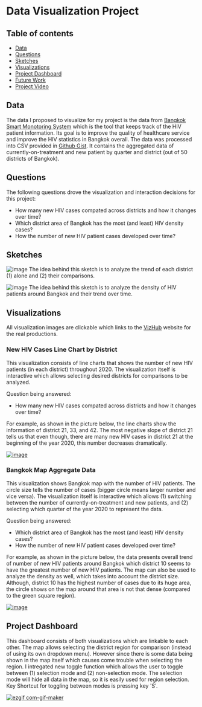 # Data Visualization Project

## Table of contents
* [Data](#data)
* [Questions](#questions)
* [Sketches](#sketches)
* [Visualizations](#visualizations)
* [Project Dashboard](#project-dashboard)
* [Future Work](#future-work)
* [Project Video](#project-video)

## Data

The data I proposed to visualize for my project is the data from [Bangkok Smart Monotoring System](https://www.bkkbsms.com) which is the tool that keeps track of the HIV patient information. Its goal is to improve the quality of healthcare service and improve the HIV statistics in Bangkok overall. The data was processed into CSV provided in [Github Gist](https://gist.github.com/pichayutter/745d24ba99b6c30a4ba67b450ffe19c2). It contains the aggregated data of currently-on-treatment and new patient by quarter and district (out of 50 districts of Bangkok). 

<!--## Prototypes [P1] I’ve created a proof of concept visualization of this data. It's a Line Chart comparing the number of new cases of each district individually. It shows how many new HIV petient is in each quarter which can be easily compare and see the overall trend. The user can interact with the chart by select the districts from the DropDown menu at the top.![image](https://user-images.githubusercontent.com/70537588/95375088-23ec8680-08ad-11eb-998e-7412b5b80efd.png). [P2] I've integrated the Bangkok map using SVG & D3, which now can be interacted by MouseHover event. For the future work, I will integrate the dataset information into the created map template. So the map can show nice visualization of the data.![image](https://user-images.githubusercontent.com/70537588/95375639-e50b0080-08ad-11eb-85e4-8314bab6d8fd.png)-->

## Questions

The following questions drove the visualization and interaction decisions for this project:

 * How many new HIV cases compated across districts and how it changes over time?
 * Which district area of Bangkok has the most (and least) HIV density cases?
 * How the number of new HIV patient cases developed over time?

## Sketches

![image](https://user-images.githubusercontent.com/70537588/94599736-e3628c80-025e-11eb-9def-8e9549b95a41.png)
The idea behind this sketch is to analyze the trend of each district (1) alone and (2) their comparisons.

![image](https://user-images.githubusercontent.com/70537588/94599541-9088d500-025e-11eb-8d8d-16a562ed70b6.png)
The idea behind this sketch is to analyze the density of HIV patients around Bangkok and their trend over time.

## Visualizations

All visualization images are clickable which links to the [VizHub](vizhub.com) website for the real productions.

### New HIV Cases Line Chart by District

This visualization consists of line charts that shows the number of new HIV patients (in each district) throughout 2020. The visualization itself is interactive which allows selecting desired districts for comparisons to be analyzed.

Question being answered:
* How many new HIV cases compated across districts and how it changes over time?

For example, as shown in the picture below, the line charts show the information of district 21, 33, and 42. The most negative slope of district 21 tells us that even though, there are many new HIV cases in district 21 at the beginning of the year 2020, this number decreases dramatically.

[![image](https://user-images.githubusercontent.com/70537588/97954882-4ce23780-1dd7-11eb-9f4e-8d914f0cc549.png)](https://vizhub.com/pichayutter/88497edd1bcb466997c8d73dc10bf35d)

### Bangkok Map Aggregate Data

This visualization shows Bangkok map with the number of HIV patients. The circle size tells the number of cases (bigger circle means larger number and vice versa). The visualization itself is interactive which allows (1) switching between the number of currently-on-treatment and new patients, and (2) selecting which quarter of the year 2020 to represent the data.

Question being answered:
* Which district area of Bangkok has the most (and least) HIV density cases?
* How the number of new HIV patient cases developed over time?

For example, as shown in the picture below, the data presents overall trend of number of new HIV patients around Bangkok which district 10 seems to have the greatest number of new HIV patients. The map can also be used to analyze the density as well, which takes into account the district size. Although, district 10 has the highest number of cases due to its huge area, the circle shows on the map around that area is not that dense (compared to the green square region).

[![image](https://user-images.githubusercontent.com/70537588/97955833-bd8a5380-1dd9-11eb-938e-d54c3b4fc655.png)](https://vizhub.com/pichayutter/59557407084343e285357428b6f36885)

<!--## Schedule of Deliverables * Implement the interactive Bangkok map, including the ability to select multiple regions and the tooltip of each district number when mouse is hovered (To keep it simple without integrating the district name, I will keep the district number as main label. This will be changed to "Thai" district name later as an add-on after the project). Then, I will integrate the data into Bangkok map (S2). The circle size depends on the number of HIV patients on each district **by 14 October** * Add the interactive menu into the map (S2). This will allow the user to select which data to show in which quarter. **by 21 October** * [Deleted from plan: will focus on the interaction on two charts for final project] Implement S3 which combined all districts data together into the aggregated information each quarter as the Bar Chart. **by 28 October* * Add the interaction between selected region on maps to other chart (e.g. Line Chart, Bar Chart). **by 4 November**-->

## Project Dashboard

This dashboard consists of both visualizations which are linkable to each other. The map allows selecting the district region for comparison (instead of using its own dropdown menu). However since there is some data being shown in the map itself which causes come trouble when selecting the region. I intregated new toggle function which allows the user to toggle between (1) selection mode and (2) non-selection mode. The selection mode will hide all data in the map, so it is easily used for region selection. Key Shortcut for toggling between modes is pressing key 'S'.

[![ezgif com-gif-maker](https://user-images.githubusercontent.com/70537588/97956739-0d6a1a00-1ddc-11eb-8520-9169b89b468e.gif)](https://vizhub.com/pichayutter/704e01741dd74357a6e4a521cb562835)
